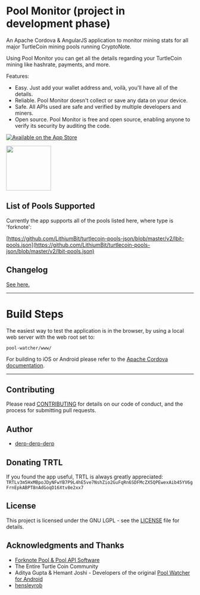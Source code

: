 # Pool Monitor (project in development phase) 

An Apache Cordova & AngularJS application to monitor mining stats for all major TurtleCoin mining pools running CryptoNote.

Using Pool Monitor you can get all the details regarding your TurtleCoin mining like hashrate, payments, and more.

Features:
* Easy. Just add your wallet address and, voilà, you'll have all of the details.
* Reliable. Pool Monitor doesn't collect or save any data on your device.
* Safe. All APIs used are safe and verified by multiple developers and miners.
* Open source. Pool Monitor is free and open source, enabling anyone to verify its security by auditing the code.

[![Available on the App Store](https://devimages-cdn.apple.com/app-store/marketing/guidelines/images/badge-download-on-the-app-store.svg)](https://itunes.apple.com/us/app/turtlecoin-mining-pool-monitor/id1353746147?ls=1&mt=8)

<a href="https://play.google.com/store/apps/details?id=lol.turtlecoin.poolwatcher&hl=en" target="_blank"><img src="http://emanual.github.io/Android-docs/images/brand/en_generic_rgb_wo_60.png" width="120"></a>

## List of Pools Supported
Currently the app supports all of the pools listed here, where type is 'forknote':

[https://github.com/LithiumBit/turtlecoin-pools-json/blob/master/v2/lbit-pools.json](https://github.com/LithiumBit/turtlecoin-pools-json/blob/master/v2/lbit-pools.json)

## Changelog

[See here.](https://github.com/turtlecoin/ios-pool-monitor/blob/master/CHANGELOG.md)

-------------------------

# Build Steps

The easiest way to test the application is in the browser, by using a local web server with the web root set to:
```
pool-watcher/www/
```

For building to iOS or Android please refer to the [Apache Cordova documentation](https://cordova.apache.org/docs/en/latest/).

-------------------------

## Contributing

Please read [CONTRIBUTING](https://github.com/turtlecoin/ios-pool-monitor/blob/master/CONTRIBUTING.md) for details on our code of conduct, and the process for submitting pull requests.

## Author

* [derp-derp-derp](https://github.com/derp-derp-derp)

## Donating TRTL
If you found the app useful, TRTL is always greatly appreciated:
`TRTLv3m5HxMBpoJDyNFwYB7P9L4hE5ve7NshZio2GuFqRn6SDFMcZX5QPEwexAib45YV6gFrnEpkABPT8nAdGoqD16Xtv8e2xx7`

## License

This project is licensed under the GNU LGPL - see the [LICENSE](https://github.com/turtlecoin/ios-pool-monitor/blob/master/LICENSE.md) file for details.

## Acknowledgments and Thanks

* [Forknote Pool & Pool API Software](https://github.com/forknote/forknote-pool)
* The Entire Turtle Coin Community
* Aditya Gupta & Hemant Joshi - Developers of the original [Pool Watcher for Android](https://github.com/turtlecoin/android-pool-monitor)
* [hensleyrob](https://github.com/hensleyrob)
